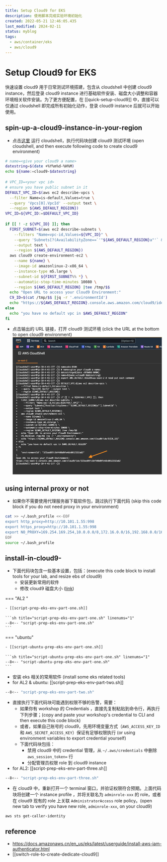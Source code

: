 ```yaml
---
title: Setup Cloud9 for EKS
description: 使用脚本完成实验环境初始化
created: 2022-05-21 12:46:05.435
last_modified: 2024-02-11
status: myblog
tags:
  - aws/container/eks
  - aws/cloud9
---
```


# Setup Cloud9 for EKS
快速设置 cloud9 用于日常测试环境搭建，包含从 cloudshell 中创建 cloud9 instance，然后登录 cloud9 instance 进行基础软件安装、磁盘大小调整和容器环境相关软件安装。为了更方便配置，在 [[quick-setup-cloud9]] 中，直接可以仅通过 cloudshell 即完成所有初始化动作，登录 cloud9 instance 后就可以开始使用。

## spin-up-a-cloud9-instance-in-your-region
-  点击[这里](https://console.aws.amazon.com/cloudshell) 运行 cloudshell，执行代码块创建 cloud9 测试环境 (open cloudshell, and then execute following code to create cloud9 environment)
```sh
# name=<give your cloud9 a name>
datestring=$(date +%Y%m%d-%H%M)
echo ${name:=cloud9-$datestring}

# VPC_ID=<your vpc id> 
# ensure you have public subnet in it
DEFAULT_VPC_ID=$(aws ec2 describe-vpcs \
  --filter Name=is-default,Values=true \
  --query 'Vpcs[0].VpcId' --output text \
  --region ${AWS_DEFAULT_REGION})
VPC_ID=${VPC_ID:=$DEFAULT_VPC_ID}

if [[ ! -z ${VPC_ID} ]]; then
  FIRST_SUBNET=$(aws ec2 describe-subnets \
    --filters "Name=vpc-id,Values=${VPC_ID}" \
    --query 'Subnets[?(AvailabilityZone==`'"${AWS_DEFAULT_REGION}a"'` && MapPublicIpOnLaunch==`true`)].SubnetId' \
    --output text \
    --region ${AWS_DEFAULT_REGION})
  aws cloud9 create-environment-ec2 \
    --name ${name} \
    --image-id amazonlinux-2-x86_64 \
    --instance-type m5.large \
    --subnet-id ${FIRST_SUBNET%% *} \
    --automatic-stop-time-minutes 10080 \
    --region ${AWS_DEFAULT_REGION} |tee /tmp/$$
  echo "Open URL to access your Cloud9 Environment:"
  C9_ID=$(cat /tmp/$$ |jq -r '.environmentId')
  echo "https://${AWS_DEFAULT_REGION}.console.aws.amazon.com/cloud9/ide/${C9_ID}"
else
  echo "you have no default vpc in $AWS_DEFAULT_REGION"
fi

```

- 点击输出的 URL 链接，打开 cloud9 测试环境 (click the URL at the bottom to open cloud9 environment)
![IMG-setup-cloud9-for-eks.png](attachments/setup-cloud9-for-eks/IMG-setup-cloud9-for-eks.png)

## using internal proxy or not

- 如果你不需要使用代理服务器下载软件包，跳过执行下面代码 (skip this code block if you do not need proxy in your environment)
```sh
cat >> ~/.bash_profile <<-EOF
export http_proxy=http://10.101.1.55:998
export https_proxy=http://10.101.1.55:998
export NO_PROXY=169.254.169.254,10.0.0.0/8,172.16.0.0/16,192.168.0.0/16
EOF
source ~/.bash_profile

```

## install-in-cloud9- 

- 下面代码块包含一些基本设置，包括：(execute this code block to install tools for your lab, and resize ebs of cloud9)
    - 安装更新常用的软件
    - 修改 cloud9 磁盘大小 ([link](https://docs.aws.amazon.com/cloud9/latest/user-guide/move-environment.html#move-environment-resize))

=== "AL2 "

    - [[script-prep-eks-env-part-one.sh]] 
    
    ```sh title="script-prep-eks-env-part-one.sh" linenums="1"
    --8<-- "script-prep-eks-env-part-one.sh"
    ```

=== "ubuntu"

    - [[script-ubuntu-prep-eks-env-part-one.sh]]  
    
    ```sh title="script-ubuntu-prep-eks-env-part-one.sh" linenums="1"
    --8<-- "script-ubuntu-prep-eks-env-part-one.sh"
    ```

- 安装 eks 相关的常用软件 (install some eks related tools)
- for AL2 & ubuntu: [[script-prep-eks-env-part-two.sh]]
```sh title="script-prep-eks-env-part-two.sh" linenums="1"
--8<-- "script-prep-eks-env-part-two.sh"
```

- 直接执行下面代码块可能遇到权限不够的告警，需要：
	- 如果你有 workshop 的 Credentials ，直接先复制粘贴到命令行，再执行下列步骤；(copy and paste your workshop's credential to CLI and then execute this code block)
	- 或者，如果自己账号的 cloud9，先用环境变量方式（`AWS_ACCESS_KEY_ID` 和 `AWS_SECRET_ACCESS_KEY`）保证有足够权限执行 (or using environment variables to export credential yourself)
	- 下面代码块包括：
		- 禁用 cloud9 中的 credential 管理，从 `~/.aws/credentials` 中删除 `aws_session_token=` 行
		- 分配管理员权限 role 到 cloud9 instance
- for AL2: [[script-prep-eks-env-part-three.sh]] 
```sh title="script-prep-eks-env-part-three.sh" linenums="1"
--8<-- "script-prep-eks-env-part-three.sh"
```

- 在 cloud9 中，重新打开一个 terminal 窗口，并验证权限符合预期。上面代码块将创建一个 instance profile ，并将关联名为 `adminrole-xxx` 的 role，或者在 cloud9 现有的 role 上关联 `AdministratorAccess` role policy。(open new tab to verify you have new role, `adminrole-xxx`, on your cloud9)
```sh
aws sts get-caller-identity
```


## reference

- https://docs.amazonaws.cn/en_us/eks/latest/userguide/install-aws-iam-authenticator.html
- [[switch-role-to-create-dedicate-cloud9]]


